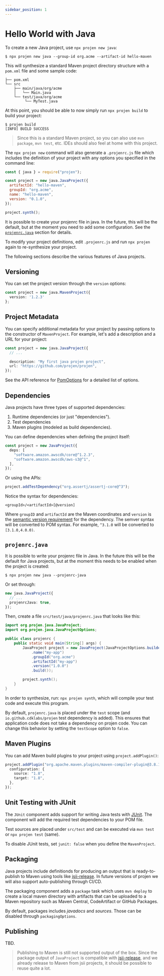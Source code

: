 ```yaml
---
sidebar_position: 1
---
```


# Hello World with Java

To create a new Java project, use `npx projen new java`:

```shell
$ npx projen new java --group-id org.acme --artifact-id hello-maven
```

This will synthesize a standard Maven project directory structure with a
`pom.xml` file and some sample code:

```shell
├── pom.xml
└── src
    ├── main/java/org/acme
    │   └── Main.java
    └── test/java/org/acme
         └── MyTest.java
```

At this point, you should be able to now simply run `npx projen build` to build your
project:

```shell
$ projen build
[INFO] BUILD SUCCESS
```

> Since this is a standard Maven project, so you can also use `mvn package`,
> `mvn test`, etc. IDEs should also feel at home with this project.

The `npx projen new` command will also generate a `.projenrc.js` file which includes
the definition of your project with any options you specified in the command
line:

```js
const { java } = require("projen");

const project = new java.JavaProject({
  artifactId: "hello-maven",
  groupId: "org.acme",
  name: "hello-maven",
  version: "0.1.0",
});

project.synth();
```

It is possible to create your projenrc file in java. In the future, this will be
the default, but at the moment you need to add some configuration. See the
[`projenrc.java`](#projenrcjava) section for details.

To modify your project definitions, edit `.projenrc.js` and run `npx projen` again
to re-synthesize your project.

The following sections describe the various features of Java projects.

## Versioning

You can set the project version through the `version` options:

```ts
const project = new java.MavenProject({
  version: '1.2.3'
};
```

## Project Metadata

You can specify additional metadata for your project by passing options to the
constructor of `MavenProject`. For example, let's add a description and a URL
for your project:

```ts
const project = new java.JavaProject({
  // ...

  description: "My first java projen project",
  url: "https://github.com/projen/projen",
});
```

See the API reference for [PomOptions](/docs/api/java#pomoptions-) for a
detailed list of options.

## Dependencies

Java projects have three types of supported dependencies:

1. Runtime dependencies (or just "dependencies").
2. Test dependencies
3. Maven plugins (modeled as build dependencies).

You can define dependencies when defining the project itself:

```ts
const project = new JavaProject({
  deps: [
    "software.amazon.awscdk/core@^1.2.3",
    "software.amazon.awscdk/aws-s3@^1",
  ],
});
```

Or using the APIs:

```ts
project.addTestDependency("org.assertj/assertj-core@^3");
```

Notice the syntax for dependencies:

```text
<groupId>/<artifactId>[@version]
```

Where `groupID` and `artifactId` are the Maven coordinates and `version` is the
[semantic version requirement](https://semver.org) for the dependency. The
semver syntax will be converted to POM syntax. For example, `^3.1.0` will be
converted to `[3.1.0,4.0.0)`.

## `projenrc.java`

It is possible to write your projenrc file in Java. In the future this will be
the default for Java projects, but at the moment this needs to be enabled when
the project is created:

```shell
$ npx projen new java --projenrc-java
```

Or set through:

```ts
new java.JavaProject({
  // ...
  projenrcJava: true,
});
```

Then, create a file `src/test/java/projenrc.java` that looks like this:

```java
import org.projen.java.JavaProject;
import org.projen.java.JavaProjectOptions;

public class projenrc {
    public static void main(String[] args) {
        JavaProject project = new JavaProject(JavaProjectOptions.builder()
            .name("my-app")
            .groupId("org.acme")
            .artifactId("my-app")
            .version("1.0.0")
            .build());

        project.synth();
    }
}
```

In order to synthesize, run: `npx projen synth`, which will compile your test code and
execute this program.

By default, `projenrc.java` is placed under the `test` scope (and
`io.github.cdklabs/projen` test dependency is added). This ensures that
application code does not take a dependency on projen code. You can change this
behavior by setting the `testScope` option to `false`.

## Maven Plugins

You can add Maven build plugins to your project using `project.addPlugin()`:

```ts
project.addPlugin("org.apache.maven.plugins/maven-compiler-plugin@3.8.1", {
  configuration: {
    source: "1.8",
    target: "1.8",
  },
});
```

## Unit Testing with JUnit

The `JUnit` component adds support for writing Java tests with
[JUnit](https://junit.org/). The component will add the required test
dependencies to your POM file.

Test sources are placed under `src/test` and can be executed via `mvn test` or
`npx projen test` (same).

To disable JUnit tests, set `junit: false` when you define the `MavenProject`.

## Packaging

Java projects include definitionds for producing an output that is
ready-to-publish to Maven using tools like
[jsii-release](https://www.npmjs.com/package/jsii-release). In future versions
of projen we will also support auto-publishing through CI/CD.

The packaging component adds a `package` task which uses `mvn deploy` to create
a local maven directory with artifacts that can be uploaded to a Maven
repository such as Maven Central, CodeArtifact or GitHub Packages.

By default, packages includes _javadocs_ and _sources_. Those can be disabled
through `packagingOptions`.

## Publishing

TBD.

> Publishing to Maven is still not supported output of the box. Since the
> package output of `JavaProject` is compatible with
> [jsii-release](https://www.npmjs.com/package/jsii-release), and we already
> release to Maven from jsii projects, it should be possible to reuse quite a
> lot.
